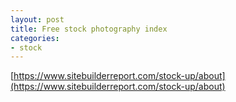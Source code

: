 ```yaml
---
layout: post
title: Free stock photography index
categories:
- stock
---
```


[https://www.sitebuilderreport.com/stock-up/about](https://www.sitebuilderreport.com/stock-up/about)